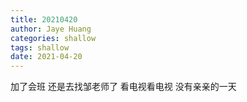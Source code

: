 ```yaml
---
title: 20210420
author: Jaye Huang
categories: shallow
tags: shallow
date: 2021-04-20
---
```


加了会班
还是去找邹老师了
看电视看电视
没有亲亲的一天

